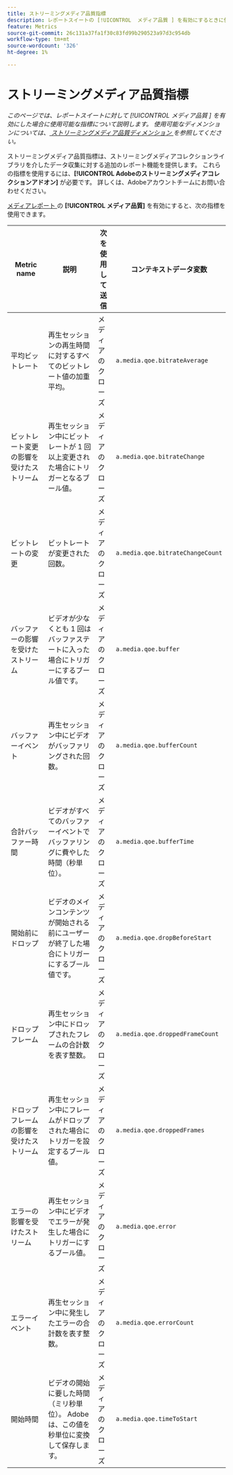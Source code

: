 ```yaml
---
title: ストリーミングメディア品質指標
description: レポートスイートの [!UICONTROL  メディア品質 ] を有効にするときに使用できる指標です。
feature: Metrics
source-git-commit: 26c131a37fa1f30c83fd99b290523a97d3c954db
workflow-type: tm+mt
source-wordcount: '326'
ht-degree: 1%

---
```


# ストリーミングメディア品質指標

*このページでは、レポートスイートに対して [!UICONTROL  メディア品質 ] を有効にした場合に使用可能な指標について説明します。 使用可能なディメンションについては、[ ストリーミングメディア品質ディメンション ](../dimensions/sm-quality.md) を参照してください。*

ストリーミングメディア品質指標は、ストリーミングメディアコレクションライブラリを介したデータ収集に対する追加のレポート機能を提供します。 これらの指標を使用するには、**[!UICONTROL Adobeのストリーミングメディアコレクションアドオン]** が必要です。 詳しくは、Adobeアカウントチームにお問い合わせください。

[ メディアレポート ](/help/admin/admin/c-manage-report-suites/c-edit-report-suites/media-management.md) の **[!UICONTROL メディア品質]** を有効にすると、次の指標を使用できます。

| Metric name | 説明 | 次を使用して送信 | コンテキストデータ変数 |
| --- | --- | --- | --- |
| 平均ビットレート | 再生セッションの再生時間に対するすべてのビットレート値の加重平均。 | メディアのクローズ | `a.media.qoe.bitrateAverage` |
| ビットレート変更の影響を受けたストリーム | 再生セッション中にビットレートが 1 回以上変更された場合にトリガーとなるブール値。 | メディアのクローズ | `a.media.qoe.bitrateChange` |
| ビットレートの変更 | ビットレートが変更された回数。 | メディアのクローズ | `a.media.qoe.bitrateChangeCount` |
| バッファーの影響を受けたストリーム | ビデオが少なくとも 1 回はバッファステートに入った場合にトリガーにするブール値です。 | メディアのクローズ | `a.media.qoe.buffer` |
| バッファーイベント | 再生セッション中にビデオがバッファリングされた回数。 | メディアのクローズ | `a.media.qoe.bufferCount` |
| 合計バッファー時間 | ビデオがすべてのバッファーイベントでバッファリングに費やした時間（秒単位）。 | メディアのクローズ | `a.media.qoe.bufferTime` |
| 開始前にドロップ | ビデオのメインコンテンツが開始される前にユーザーが終了した場合にトリガーにするブール値です。 | メディアのクローズ | `a.media.qoe.dropBeforeStart` |
| ドロップフレーム | 再生セッション中にドロップされたフレームの合計数を表す整数。 | メディアのクローズ | `a.media.qoe.droppedFrameCount` |
| ドロップフレームの影響を受けたストリーム | 再生セッション中にフレームがドロップされた場合にトリガーを設定するブール値。 | メディアのクローズ | `a.media.qoe.droppedFrames` |
| エラーの影響を受けたストリーム | 再生セッション中にビデオでエラーが発生した場合にトリガーにするブール値。 | メディアのクローズ | `a.media.qoe.error` |
| エラーイベント | 再生セッション中に発生したエラーの合計数を表す整数。 | メディアのクローズ | `a.media.qoe.errorCount` |
| 開始時間 | ビデオの開始に要した時間（ミリ秒単位）。 Adobeは、この値を秒単位に変換して保存します。 | メディアのクローズ | `a.media.qoe.timeToStart` |
